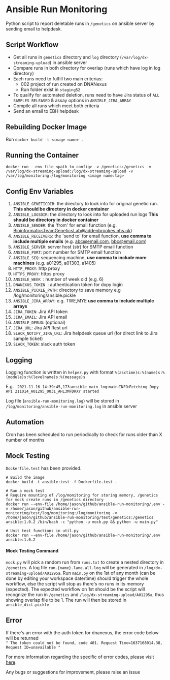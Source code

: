 # Ansible Run Monitoring

Python script to report deletable runs in `/genetics` on ansible server by sending email to helpdesk.

## Script Workflow

- Get all runs in `genetics` directory and `log` directory (`/var/log/dx-streaming-upload`) in ansible server
- Compare runs in both directory for overlap (runs which have log in log directory)
- Each runs need to fulfill two main criterias: 
  - 002 project of run created on DNANexus 
  - Run folder exist in `staging52`
- To qualify for automated deletion, runs need to have Jira status of `ALL SAMPLES RELEASED` & assay options in `ANSIBLE_JIRA_ARRAY`
- Compile all runs which meet both criteria
- Send an email to EBH helpdesk

## Rebuilding Docker Image

Run `docker build -t <image name> .`

## Running the Container
```
docker run --env-file <path to config> -v /genetics:/genetics -v /var/log/dx-streaming-upload:/log/dx-streaming-upload -v /var/log/monitoring:/log/monitoring <image name:tag>
```

## Config Env Variables

1. `ANSIBLE_GENETICDIR`: the directory to look into for original genetic run. **This should be directory in docker container**
2. `ANSIBLE_LOGSDIR`: the directory to look into for uploaded run logs **This should be directory in docker container**
3. `ANSIBLE_SENDER`: the 'from' for email function (e.g. BioinformaticsTeamGeneticsLab@addenbrookes.nhs.uk)
4. `ANSIBLE_RECEIVERS`: the 'send to' for email function, **use comma to include multiple emails** (e.g. abc@email.com, bbc@email.com)
5. `ANSIBLE_SERVER`: server host (str) for SMTP email function
6. `ANSIBLE_PORT`: port number for SMTP email function
7. `ANSIBLE_SEQ`: sequencing machine, **use comma to include more machines** (e.g. a01295, a01303, a1405)
8. `HTTP_PROXY`: http proxy
9. `HTTPS_PROXY`: https proxy
10. `ANSIBLE_WEEK `: number of week old (e.g. 6)
11. `DNANEXUS_TOKEN `: authentication token for dxpy login
12. `ANSIBLE_PICKLE_PATH`: directory to save memory e.g /log/monitoring/ansible.pickle
13. `ANSIBLE_JIRA_ARRAY`: e.g. TWE,MYE **use comma to include multiple arrays**
14. `JIRA_TOKEN`: Jira API token
15. `JIRA_EMAIL`: Jira API email
16. `ANSIBLE_DEBUG`: (optional)
17. `JIRA_URL`: Jira API Rest url
18. `SLACK_NOTIFY_JIRA_URL`: Jira helpdesk queue url (for direct link to Jira sample ticket)
19. `SLACK_TOKEN`: slack auth token

## Logging

Logging function is written in ` helper.py ` with format ` %(asctime)s:%(name)s:%(module)s:%(levelname)s:%(message)s `

E.g. ``` 2021-11-16 14:39:45,173```:```ansible main log```:```main```:```INFO```:```Fetching Dxpy API 211014_A01295_0031_AHL3MFDRXY started ```

Log file (``` ansible-run-monitoring.log ```) will be stored in ``` /log/monitoring/ansible-run-monitoring.log ``` in ansible server

## Automation

Cron has been scheduled to run periodically to check for runs older than X number of months

## Mock Testing

`Dockerfile.test` has been provided.

```
# Build the image
docker build -t ansible:test -f Dockerfile.test .

# Run a mock test
# Require mounting of /log/monitoring for storing memory, /genetics for mock create runs in /genetics directory
docker run --env-file /home/jason/github/ansible-run-monitoring/.env -v /home/jason/github/ansible-run-monitoring/test/log/monitoring:/log/monitoring -v /home/jason/github/ansible-run-monitoring/test/genetics:/genetics ansible:1.0.2 /bin/bash -c "python -u mock.py && python -u main.py"

# Unit test functions in util.py
docker run --env-file /home/jason/github/ansible-run-monitoring/.env ansible:1.0.2
```
#### Mock Testing Command
`mock.py` will pick a random run from `runs.txt` to create a nested directory in `/genetics`. A log file `run.{name}.lane.all.log` will be generated in `/log/dx-streaming-upload/A01295a`. Run `main.py` on the 1st of any month (can be done by editing your workspace date/time) should trigger the whole workflow, else the script will stop as there's no runs in its memory (expected). The expected workflow on 1st should be the script will recognize the run in `/genetics` and `/log/dx-streaming-upload/A01295a`, thus showing overlap file to be 1. The run will then be stored in `ansible_dict.pickle`

## Error

If there's an error with the auth token for dnanexus, the error code below will be returned\
`" The token could not be found, code 401. Request Time=1637168014.38, Request ID=unavailable "`

For more information regarding the specific of error codes, please visit [here](https://documentation.dnanexus.com/developer/api/protocols).

Any bugs or suggestions for improvement, please raise an issue
